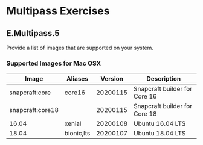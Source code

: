 # Multipass Exercises

## E.Multipass.5

Provide a list of images that are supported on your system.

### Supported Images for Mac OSX 

|Image|Aliases|Version|Description|
|-|-|-|-|
|snapcraft:core|core16|20200115|Snapcraft builder for Core 16|
|snapcraft:core18||20200115|Snapcraft builder for Core 18|
|16.04|xenial|20200108|Ubuntu 16.04 LTS|
|18.04|bionic,lts|20200107|Ubuntu 18.04 LTS|
